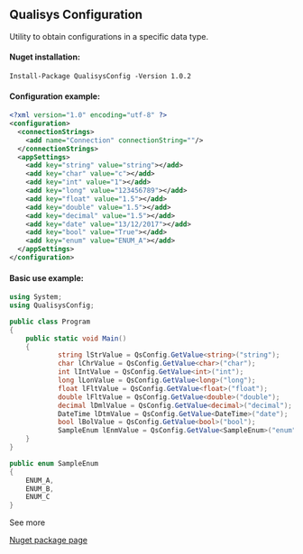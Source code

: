 ## Qualisys Configuration
Utility to obtain configurations in a specific data type.

#### Nuget installation:

```
Install-Package QualisysConfig -Version 1.0.2
```

#### Configuration example:

```xml
<?xml version="1.0" encoding="utf-8" ?>
<configuration>
  <connectionStrings>
    <add name="Connection" connectionString=""/>
  </connectionStrings>
  <appSettings>
    <add key="string" value="string"></add>
    <add key="char" value="c"></add>
    <add key="int" value="1"></add>
    <add key="long" value="123456789"></add>
    <add key="float" value="1.5"></add>
    <add key="double" value="1.5"></add>
    <add key="decimal" value="1.5"></add>
    <add key="date" value="13/12/2017"></add>
    <add key="bool" value="True"></add>
    <add key="enum" value="ENUM_A"></add>
  </appSettings>
</configuration>
```

#### Basic use example:

```csharp
using System;
using QualisysConfig;

public class Program
{
	public static void Main()
	{
            string lStrValue = QsConfig.GetValue<string>("string");
            char lChrValue = QsConfig.GetValue<char>("char");
            int lIntValue = QsConfig.GetValue<int>("int");
            long lLonValue = QsConfig.GetValue<long>("long");
            float lFltValue = QsConfig.GetValue<float>("float");
            double lFltValue = QsConfig.GetValue<double>("double");
            decimal lDmlValue = QsConfig.GetValue<decimal>("decimal");
            DateTime lDtmValue = QsConfig.GetValue<DateTime>("date");
            bool lBolValue = QsConfig.GetValue<bool>("bool");
            SampleEnum lEnmValue = QsConfig.GetValue<SampleEnum>("enum");
	}
}

public enum SampleEnum
{
    ENUM_A,
    ENUM_B,
    ENUM_C
}
```

See more

[Nuget package page](https://www.nuget.org/packages/QualisysConfig/)
